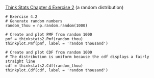 [Think Stats Chapter 4 Exercise 2](http://greenteapress.com/thinkstats2/html/thinkstats2005.html#toc41) (a random distribution)

    # Exercise 4.2
    # Generate random numbers
    random_thou = np.random.random(1000)

    # Create and plot PMF from random 1000
    pmf = thinkstats2.Pmf(random_thou)
    thinkplot.Pmf(pmf, label = 'random thousand')

    # Create and plot CDF from random 1000
    # The distribution is uniform because the cdf displays a fairly straight line
    cdf = thinkstats2.Cdf(random_thou)
    thinkplot.Cdf(cdf, label = 'random thousand')
